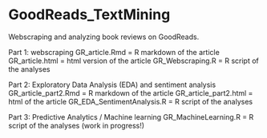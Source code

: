 # GoodReads_TextMining
Webscraping and analyzing book reviews on GoodReads.

Part 1: webscraping
GR_article.Rmd = R markdown of the article
GR_article.html = html version of the article
GR_Webscraping.R = R script of the analyses

Part 2: Exploratory Data Analysis (EDA) and sentiment analysis
GR_article_part2.Rmd = R markdown of the article
GR_article_part2.html = html of the article
GR_EDA_SentimentAnalysis.R = R script of the analyses

Part 3: Predictive Analytics / Machine learning
GR_MachineLearning.R = R script of the analyses (work in progress!)
